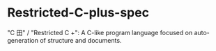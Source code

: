 # Restricted-C-plus-spec
"C 田" / "Restricted C +": A C-like program language focused on auto-generation of structure and documents.
